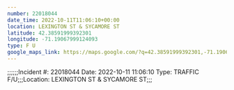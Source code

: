 ```yaml
---
number: 22018044
date_time: 2022-10-11T11:06:10+00:00
location: LEXINGTON ST & SYCAMORE ST
latitude: 42.38591999392301
longitude: -71.19067999124093
type: F U
google_maps_link: https://maps.google.com/?q=42.38591999392301,-71.19067999124093
---
```


;;;;;;Incident #: 22018044  Date: 2022-10-11 11:06:10   Type: TRAFFIC F/U;;;Location: LEXINGTON ST & SYCAMORE ST;;;
